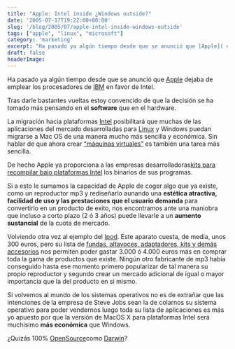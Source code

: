 ```yaml
---
title: "Apple: Intel inside ¿Windows outside?"
date: '2005-07-17T19:22:00+00:00'
slug: '/blog/2005/07/apple-intel-inside-windows-outside'
tags: ["apple", "linux", "microsoft"]
category: 'marketing'
excerpt: "Ha pasado ya algún tiempo desde que se anunció que [Apple]( dejaba de emplear los procesadores de [IBM]( en favor de Intel.Tras darle bastantes vueltas estoy c..."
draft: false
headerImage:
---
```

Ha pasado ya algún tiempo desde que se anunció que [Apple](http://www.apple.com) dejaba de emplear los procesadores de [IBM](http://www.ibm.com) en favor de Intel.

Tras darle bastantes vueltas estoy convencido de que la decisión se ha tomado más pensando en el **software** que en el hardware.

La migración hacia plataformas [Intel](http://www.intel.com/) posibilitará que muchas de las aplicaciones del mercado desarrolladas para [Linux](http://www.linux.org/) y Windows puedan migrarse a Mac OS de una manera mucho más sencilla y económica. Sin hablar de que ahora crear [“máquinas virtuales”](http://www.vmware.com/) es también una tarea más sencilla.

De hecho Apple ya proporciona a las empresas desarrolladoras[kits para recompilar bajo plataformas Intel](http://developer.apple.com/transitionquotes.html) los binarios de sus programas.

Si a esto le sumamos la capacidad de Apple de coger algo que ya existe, como un reproductor mp3 y rediseñarlo aunando una **estética atractiva, facilidad de uso y las prestaciones que el usuario demanda** para convertirlo en un producto de exito, nos encontramos ante una maniobra que incluso a corto plazo (2 ó 3 años) puede llevarle a un **aumento sustancial** de la cuota de mercado.

Volviendo otra vez al ejemplo del [Ipod](http://www.apple.com/es/ipod/color/). Este aparato cuesta, de media, unos 300 euros, pero su lista de [fundas, altavoces, adaptadores, kits y demás accesorios](http://www.territorioipod.com/) nos permiten poder gastar 3.000 ó 4.000 euros más en comprar toda la gama de productos que existe. Ningún otro fabricante de mp3 había conseguido hasta ese momento primero popularizar de tal manera su propio reproductor y segundo crear un mercado adicional de igual o mayor importancia que la del producto en si mismo.

Si volvemos al mundo de los sistemas operativos no es de extrañar que las intenciones de la empresa de Steve Jobs sean la de colarnos su sistema operativo para poder vendernos luego toda su lista de aplicaciones es más yo apuesto por que la versión de MacOS X para plataformas Intel será muchisimo **más económica** que Windows.

¿Quizás 100% [OpenSource](http://www.opensource.org/)como [Darwin](http://developer.apple.com/darwin/)?
